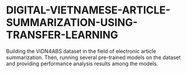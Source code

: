 # DIGITAL-VIETNAMESE-ARTICLE-SUMMARIZATION-USING-TRANSFER-LEARNING
Building the ViDN4ABS dataset in the field of electronic article summarization. Then, running several pre-trained models on the dataset and providing performance analysis results among the models.
